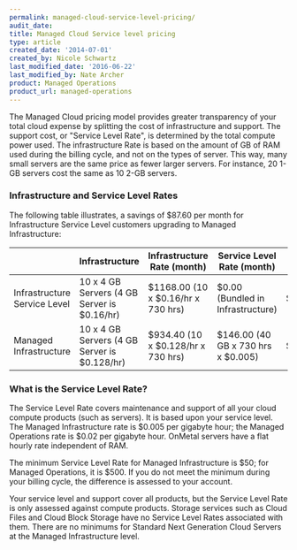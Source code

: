 ```yaml
---
permalink: managed-cloud-service-level-pricing/
audit_date:
title: Managed Cloud Service level pricing
type: article
created_date: '2014-07-01'
created_by: Nicole Schwartz
last_modified_date: '2016-06-22'
last_modified_by: Nate Archer
product: Managed Operations
product_url: managed-operations
---
```


The Managed Cloud pricing model provides greater transparency of your total cloud expense by splitting the cost of infrastructure and support. The support cost, or "Service Level Rate", is determined by the total compute power used. The infrastructure Rate is based on the amount of GB of RAM used during the billing cycle, and not on the types of server. This way, many small servers are the same price as fewer larger servers. For instance, 20 1-GB servers cost the same as 10 2-GB servers.

### Infrastructure and Service Level Rates

 The following table illustrates, a savings of $87.60 per month for Infrastructure Service Level customers upgrading to Managed Infrastructure:

| | Infrastructure | Infrastructure Rate (month) | Service Level Rate (month) | Total |
| --- | --- | --- | --- | --- |
| Infrastructure Service Level | 10 x 4 GB Servers (4 GB Server is $0.16/hr) | $1168.00  (10 x $0.16/hr x 730 hrs) |  $0.00  (Bundled in Infrastructure) | $1,168.00
| Managed Infrastructure | 10 x 4 GB Servers (4 GB Server is $0.128/hr) | $934.40 (10 x $0.128/hr x 730 hrs) | $146.00 (40 GB x 730 hrs x $0.005) |  $1,080.40

### What is the Service Level Rate?

The Service Level Rate covers maintenance and support of all your cloud compute products (such as servers). It is based upon your service level. The Managed Infrastructure rate is $0.005 per gigabyte hour; the Managed Operations rate is $0.02 per gigabyte hour. OnMetal servers have a flat hourly rate independent of RAM.

The minimum Service Level Rate for Managed Infrastructure is $50; for Managed Operations, it is $500. If you do not meet the minimum during your billing cycle, the difference is assessed to your account.

Your service level and support cover all products, but the Service Level Rate is only assessed against compute products. Storage services such as Cloud Files and Cloud Block Storage have no Service Level Rates associated with them. There are no minimums for Standard Next Generation Cloud Servers at the Managed Infrastructure level.
